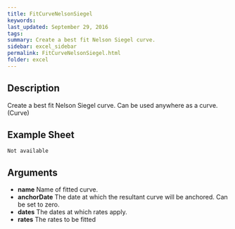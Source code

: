 ```yaml
---
title: FitCurveNelsonSiegel
keywords:
last_updated: September 29, 2016
tags:
summary: Create a best fit Nelson Siegel curve.
sidebar: excel_sidebar
permalink: FitCurveNelsonSiegel.html
folder: excel
---
```


## Description
Create a best fit Nelson Siegel curve.  Can be used anywhere as a curve. (Curve)

<!--HUMAN EDIT START-->

<!--## Details-->

<!--HUMAN EDIT END-->

## Example Sheet

    Not available

## Arguments

* **name** Name of fitted curve.
* **anchorDate** The date at which the resultant curve will be anchored.  Can be set to zero.
* **dates** The dates at which rates apply.
* **rates** The rates to be fitted

<!--HUMAN EDIT START-->

<!--## Validation-->

<!--HUMAN EDIT END-->

